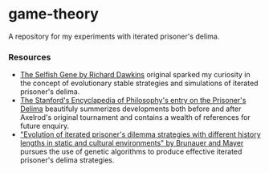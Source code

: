 # game-theory

A repository for my experiments with iterated prisoner's delima.

### Resources 

- [The Selfish Gene by Richard Dawkins](https://www.amazon.com/Selfish-Gene-Anniversary-Landmark-Paperback/dp/B0722G5V92/ref=sr_1_2?dchild=1&keywords=The+Selfish+Gene&qid=1591506014&sr=8-2#customerReviews) original sparked my curiosity in the concept of evolutionary stable strategies and simulations of iterated prisoner's delima.
- [The Stanford's Encyclapedia of Philosophy's entry on the Prisoner's Delima](https://plato.stanford.edu/entries/prisoner-dilemma/#ZeroDeteStra) beautifuly summerizes developments both before and after Axelrod's original tournament and contains a wealth of references for future enquiry.
- ["Evolution of iterated prisoner's dilemma strategies with different history lengths in static and cultural environments" by Brunauer and Mayer](https://www.researchgate.net/publication/220999970_Evolution_of_iterated_prisoner's_dilemma_strategies_with_different_history_lengths_in_static_and_cultural_environments) pursues the use of genetic algorithms to produce effective iterated prisoner's delima strategies.